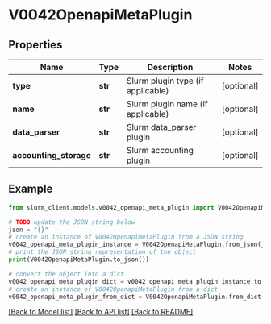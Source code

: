 # V0042OpenapiMetaPlugin


## Properties

Name | Type | Description | Notes
------------ | ------------- | ------------- | -------------
**type** | **str** | Slurm plugin type (if applicable) | [optional] 
**name** | **str** | Slurm plugin name (if applicable) | [optional] 
**data_parser** | **str** | Slurm data_parser plugin | [optional] 
**accounting_storage** | **str** | Slurm accounting plugin | [optional] 

## Example

```python
from slurm_client.models.v0042_openapi_meta_plugin import V0042OpenapiMetaPlugin

# TODO update the JSON string below
json = "{}"
# create an instance of V0042OpenapiMetaPlugin from a JSON string
v0042_openapi_meta_plugin_instance = V0042OpenapiMetaPlugin.from_json(json)
# print the JSON string representation of the object
print(V0042OpenapiMetaPlugin.to_json())

# convert the object into a dict
v0042_openapi_meta_plugin_dict = v0042_openapi_meta_plugin_instance.to_dict()
# create an instance of V0042OpenapiMetaPlugin from a dict
v0042_openapi_meta_plugin_from_dict = V0042OpenapiMetaPlugin.from_dict(v0042_openapi_meta_plugin_dict)
```
[[Back to Model list]](../README.md#documentation-for-models) [[Back to API list]](../README.md#documentation-for-api-endpoints) [[Back to README]](../README.md)


